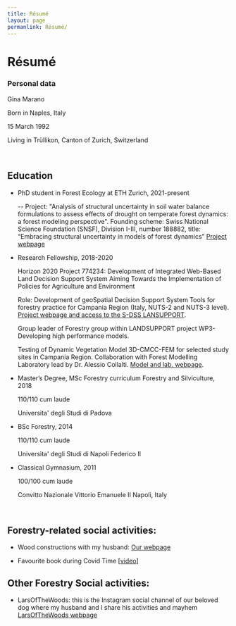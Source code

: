 ```yaml
---
title: Résumé
layout: page
permanlink: Résumé/
---
```


# Résumé


### Personal data

  Gina Marano
  
  Born in Naples, Italy
  
  15 March 1992
  
  Living in Trüllikon, Canton of Zurich, Switzerland
  
  
&nbsp;

## Education

- PhD student in Forest Ecology at ETH Zurich, 2021-present

  -- Project: "Analysis of structural uncertainty in soil water balance formulations to     assess effects of drought on temperate forest dynamics: a forest modeling       perspective".
    Founding scheme: Swiss National Science Foundation (SNSF), Division I-III, number       188882, title: “Embracing structural uncertainty in models of forest dynamics”
   [Project webpage](https://fe.ethz.ch/en/research/stand-and-landscape-dynamics/stand-dynamics-and-succession-modelling/FORMULATE-DROUGHT.html)


- Research Fellowship, 2018-2020

  Horizon 2020 Project 774234: Development of Integrated Web-Based Land Decision Support System Aiming Towards the Implementation of Policies for Agriculture and Environment
  
  Role: Development of geoSpatial Decision Support System Tools for forestry practice for Campania Region (Italy, NUTS-2 and NUTS-3 level). [Project webpage and access to the S-DSS LANSUPPORT](https://www.landsupport.eu/). 
  
  Group leader of Forestry group within LANDSUPPORT project WP3-Developing high performance models.
  
  Testing of Dynamic Vegetation Model 3D-CMCC-FEM for selected study sites in Campania Region. Collaboration with Forest Modelling Laboratory lead by Dr. Alessio Collalti. [Model and lab. webpage](https://www.forest-modelling-lab.com/the-3d-cmcc-model). 

- Master’s Degree, MSc Forestry curriculum Forestry and Silviculture, 2018

  110/110 cum laude 
  
  Universita' degli Studi di Padova

- BSc Forestry, 2014 

  110/110 cum laude 

  Universita' degli Studi di Napoli Federico II
  
  
- Classical Gymnasium, 2011 

  100/100 cum laude 

  Convitto Nazionale Vittorio Emanuele II Napoli, Italy
  

&nbsp;


## Forestry-related social activities:

- Wood constructions with my husband: [Our webpage](https://elvetiholz.com/)

- Favourite book during Covid Time [[video](https://www.youtube.com/watch?v=JOHOTW8SvaI)]


## Other Forestry Social activities:

- LarsOfTheWoods: this is the Instagram social channel of our beloved dog where my husband and I share his activities and mayhem [LarsOfTheWoods webpage](https://www.instagram.com/larsofthewoods/)


&nbsp;


